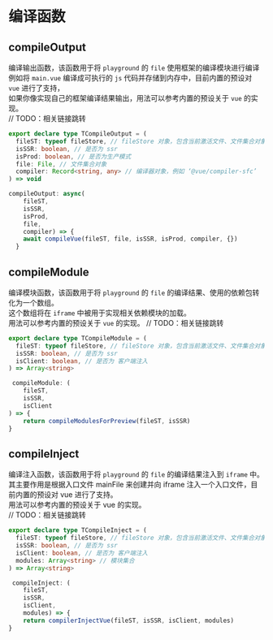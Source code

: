 # 编译函数

## compileOutput
编译输出函数，该函数用于将 `playground` 的 `file` 使用框架的编译模块进行编译  
例如将 `main.vue` 编译成可执行的 `js` 代码并存储到内存中，目前内置的预设对 `vue` 进行了支持，  
如果你像实现自己的框架编译结果输出，用法可以参考内置的预设关于 `vue` 的实现。  
// TODO：相关链接跳转
```typescript
export declare type TCompileOutput = (
  fileST: typeof fileStore, // fileStore 对象，包含当前激活文件、文件集合对象等信息
  isSSR: boolean, // 是否为 ssr
  isProd: boolean, // 是否为生产模式
  file: File, // 文件集合对象
  compiler: Record<string, any> // 编译器对象，例如 ‘@vue/compiler-sfc’
) => void
```
```javascript
compileOutput: async(
    fileST,
    isSSR,
    isProd,
    file,
    compiler) => {
    await compileVue(fileST, file, isSSR, isProd, compiler, {})
  }
```

## compileModule
编译模块函数，该函数用于将 `playground` 的 `file` 的编译结果、使用的依赖包转化为一个数组。  
这个数组将在 `iframe` 中被用于实现相关依赖模块的加载。  
用法可以参考内置的预设关于 `vue` 的实现。
// TODO：相关链接跳转
```typescript
export declare type TCompileModule = (
  fileST: typeof fileStore, // fileStore 对象，包含当前激活文件、文件集合对象等信息
  isSSR: boolean, // 是否为 ssr
  isClient: boolean, // 是否为 客户端注入
) => Array<string>
```
```javascript
 compileModule: (
    fileST,
    isSSR,
    isClient
) => {
    return compileModulesForPreview(fileST, isSSR)
}
```

## compileInject
编译注入函数，该函数用于将 `playground` 的 `file` 的编译结果注入到 `iframe` 中。  
其主要作用是根据入口文件 mainFile 来创建并向 iframe 注入一个入口文件，目前内置的预设对 vue 进行了支持。   
用法可以参考内置的预设关于 vue 的实现。  
// TODO：相关链接跳转
```typescript
export declare type TCompileInject = (
  fileST: typeof fileStore, // fileStore 对象，包含当前激活文件、文件集合对象等信息
  isSSR: boolean, // 是否为 ssr
  isClient: boolean, // 是否为 客户端注入
  modules: Array<string> // 模块集合
) => Array<string>
```
```javascript
 compileInject: (
    fileST,
    isSSR,
    isClient,
    modules) => {
    return compilerInjectVue(fileST, isSSR, isClient, modules)
}
```